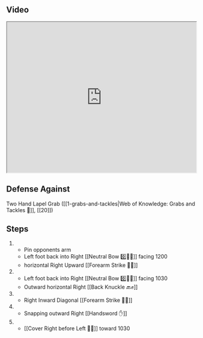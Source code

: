 ## Video

<iframe src="https://www.youtube.com/embed/nSGbhR43Z5g?start=244&end=344" width="100%" height="400"></iframe>

## Defense Against 

Two Hand Lapel Grab ([[1-grabs-and-tackles|Web of Knowledge: Grabs and Tackles 🤝]], [[20]])
## Steps

1. - Pin opponents arm
   - Left foot back into Right [[Neutral Bow 0️⃣🧍‍♂️]] facing 1200
   - horizontal Right Upward [[Forearm Strike 💪💥]]
2. - Left foot back into Right [[Neutral Bow 0️⃣🧍‍♂️]] facing 1030
   - Outward horizontal Right [[Back Knuckle 🔙✊]]
3. - Right Inward Diagonal [[Forearm Strike 💪💥]]
4. - Snapping outward Right [[Handsword ✋]]
5. - [[Cover Right before Left 🦶🔄]] toward 1030
